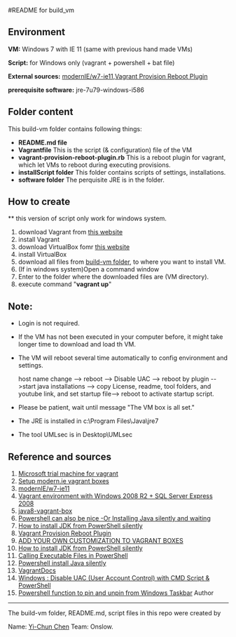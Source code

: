 #README for build_vm

Environment
------
__VM:__ Windows 7 with IE 11 (same with previous hand made VMs)

__Script:__ for Windows only (vagrant + powershell + bat file)

__External sources:__ [modernIE/w7-ie11](https://atlas.hashicorp.com/modernIE/boxes/w7-ie11),[Vagrant Provision Reboot Plugin](https://github.com/exratione/vagrant-provision-reboot) 

__prerequisite software:__ jre-7u79-windows-i586


Folder content
-----
This build-vm folder contains following things:
- __README.md file__
- __Vagrantfile__
  This is the script (& configuration) file of the VM
- __vagrant-provision-reboot-plugin.rb__
  This is a reboot plugin for vagrant, which let VMs to reboot during executing provisions.
- __installScript folder__
  This folder contains scripts of settings, installations.
- __software folder__
  The perquisite JRE is in the folder.



How to create
-----
** this version of script only work for windows system.

1. download Vagrant from [this website](https://www.vagrantup.com/)
2. install Vagrant
3. download VirtualBox fomr [this website](https://www.virtualbox.org/wiki/Downloads)
4. install VirtualBox
5. download all files from [build-vm folder](https://github.com/SoftwareEngineeringToolDemos/ICSE-2011-UMLsec/tree/master/build-vm), to where you want to install VM.
6. (If in windows system)Open a command window
7. Enter to the folder where the downloaded files are (VM directory).
8. execute command "__vagrant up__"

Note:
------
- Login is not required.
- If the VM has not been executed in your computer before, it might take longer time to download and load th VM.
- The VM will reboot several time automatically to config environment and settings.

  host name change --> reboot --> Disable UAC --> reboot by plugin -->start java installations 
  --> copy License, readme, tool folders, and youtube link, and set startup file--> reboot to activate startup script.
  
- Please be patient, wait until message "The VM box is all set."
- The JRE is installed in c:\Program Files\Java\jre7
- The tool UMLsec is in Desktop\UMLsec

Reference and sources
-----
1. [Microsoft trial machine for vagrant](https://dev.windows.com/en-us/microsoft-edge/tools/vms/windows/)
2. [Setup modern.ie vagrant boxes](https://gist.github.com/andreptb/57e388df5e881937e62a)
3. [modernIE/w7-ie11](https://atlas.hashicorp.com/modernIE/boxes/w7-ie11)
4. [Vagrant environment with Windows 2008 R2 + SQL Server Express 2008](https://github.com/fgrehm/vagrant-mssql-express)
5. [java8-vagrant-box](https://github.com/shekhargulati/java8-vagrant-box/blob/master/cookbooks/java/README.md)
6. [Powershell can also be nice -Or Installing Java silently and waiting](http://ramblingsofaswtester.com/?p=552)
7. [How to install JDK from PowerShell silently](http://blag.koveras.org/2011/12/24/how-to-install-jdk-from-powershell-silently/)
8. [Vagrant Provision Reboot Plugin](https://github.com/exratione/vagrant-provision-reboot)
9. [ADD YOUR OWN CUSTOMIZATION TO VAGRANT BOXES](https://mkrmr.wordpress.com/2012/08/12/add-your-own-customization-to-vagrant-boxes/)
10. [How to install JDK from PowerShell silently](http://blag.koveras.org/2011/12/24/how-to-install-jdk-from-powershell-silently/)
11. [Calling Executable Files in PowerShell](http://www.andyparkhill.co.uk/2012/02/calling-executable-files-in-powershell.html)
12. [Powershell install Java silently](http://stackoverflow.com/questions/29799158/powershell-install-java-silently)
13. [VagrantDocs](http://docs-v1.vagrantup.com/v1/docs/getting-started/index.html)
14. [Windows : Disable UAC (User Account Control) with CMD Script & PowerShell](http://juventusitprofessional.blogspot.com/2014/05/windows-disable-uac-user-account.html)
15. [Powershell function to pin and unpin from Windows Taskbar](https://rcmtech.wordpress.com/2014/03/12/powershell-function-to-pin-and-unpin-from-windows-taskbar/)
Author
-----
The build-vm folder, README.md, script files in this repo were created by

Name: [Yi-Chun Chen](https://github.com/RimiChen)
Team: Onslow.
